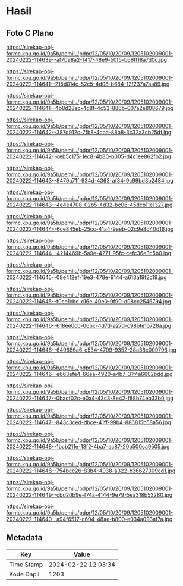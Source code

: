 # Hasil

## Foto C Plano

https://sirekap-obj-formc.kpu.go.id/9a5b/pemilu/pdpr/12/05/10/20/09/1205102009001-20240222-114639--af7b98a2-1417-48e9-b0f5-b66ff18a7d0c.jpg

https://sirekap-obj-formc.kpu.go.id/9a5b/pemilu/pdpr/12/05/10/20/09/1205102009001-20240222-114641--215d014c-52c5-4d08-b684-12f237a7aa89.jpg

https://sirekap-obj-formc.kpu.go.id/9a5b/pemilu/pdpr/12/05/10/20/09/1205102009001-20240222-114641--4b8d28ec-4d8f-4c53-886b-007a2e808679.jpg

https://sirekap-obj-formc.kpu.go.id/9a5b/pemilu/pdpr/12/05/10/20/09/1205102009001-20240222-114642--387d912c-7fb8-4cba-88b8-3c32a3cb25df.jpg

https://sirekap-obj-formc.kpu.go.id/9a5b/pemilu/pdpr/12/05/10/20/09/1205102009001-20240222-114642--ceb5c175-1ec8-4b80-b005-d4c1ee862fb2.jpg

https://sirekap-obj-formc.kpu.go.id/9a5b/pemilu/pdpr/12/05/10/20/09/1205102009001-20240222-114643--8479a71f-934d-4363-af34-9c99bd3b2484.jpg

https://sirekap-obj-formc.kpu.go.id/9a5b/pemilu/pdpr/12/05/10/20/09/1205102009001-20240222-114643--4e4e4708-02b5-4d32-bc06-45dcb11e1327.jpg

https://sirekap-obj-formc.kpu.go.id/9a5b/pemilu/pdpr/12/05/10/20/09/1205102009001-20240222-114644--6ce845eb-25cc-41a4-9eeb-02c9e8d40d16.jpg

https://sirekap-obj-formc.kpu.go.id/9a5b/pemilu/pdpr/12/05/10/20/09/1205102009001-20240222-114644--4214469b-5a9e-4271-95fc-cefc36e3c5b0.jpg

https://sirekap-obj-formc.kpu.go.id/9a5b/pemilu/pdpr/12/05/10/20/09/1205102009001-20240222-114645--08e412ef-19e3-478e-9144-a613a19f2c19.jpg

https://sirekap-obj-formc.kpu.go.id/9a5b/pemilu/pdpr/12/05/10/20/09/1205102009001-20240222-114645--f0ce1cbe-c16e-40e0-9f90-d08cc2546794.jpg

https://sirekap-obj-formc.kpu.go.id/9a5b/pemilu/pdpr/12/05/10/20/09/1205102009001-20240222-114646--618ee0cb-06bc-4d7d-a27d-c98bfe1b728a.jpg

https://sirekap-obj-formc.kpu.go.id/9a5b/pemilu/pdpr/12/05/10/20/09/1205102009001-20240222-114646--649686a6-c534-4709-9352-38a38c009796.jpg

https://sirekap-obj-formc.kpu.go.id/9a5b/pemilu/pdpr/12/05/10/20/09/1205102009001-20240222-114646--e663efe4-66ea-4920-a4b7-31f4a6602bdd.jpg

https://sirekap-obj-formc.kpu.go.id/9a5b/pemilu/pdpr/12/05/10/20/09/1205102009001-20240222-114647--0bacf02c-e0a4-43c3-8e42-f88b74eb33b0.jpg

https://sirekap-obj-formc.kpu.go.id/9a5b/pemilu/pdpr/12/05/10/20/09/1205102009001-20240222-114647--843c3ced-dbce-41ff-99b4-886815b58a56.jpg

https://sirekap-obj-formc.kpu.go.id/9a5b/pemilu/pdpr/12/05/10/20/09/1205102009001-20240222-114648--1bcb211e-13f2-4ba7-ac87-20b500ca9505.jpg

https://sirekap-obj-formc.kpu.go.id/9a5b/pemilu/pdpr/12/05/10/20/09/1205102009001-20240222-114648--754bce26-83b4-4938-a322-b36627309cd1.jpg

https://sirekap-obj-formc.kpu.go.id/9a5b/pemilu/pdpr/12/05/10/20/09/1205102009001-20240222-114649--cbd20b9e-f74a-4144-9e79-5ea318b53280.jpg

https://sirekap-obj-formc.kpu.go.id/9a5b/pemilu/pdpr/12/05/10/20/09/1205102009001-20240222-114640--a94f6517-c604-48ae-b800-e034a093af7a.jpg


## Metadata

| Key        | Value               |
| ---------- | ------------------- |
| Time Stamp | 2024-02-22 12:03:34 |
| Kode Dapil | 1203                |



